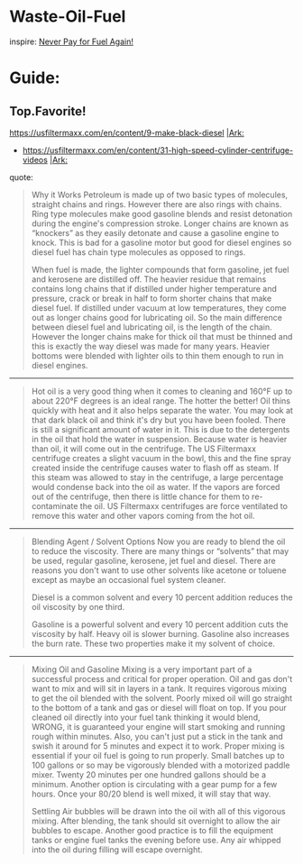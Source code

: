 # Waste-Oil-Fuel
inspire: [Never Pay for Fuel Again!](https://youtu.be/YeLNRCXcpLs)

# Guide:
## Top.Favorite!
https://usfiltermaxx.com/en/content/9-make-black-diesel [|Ark:](https://web.archive.org/web/20220314012746/https://usfiltermaxx.com/en/content/9-make-black-diesel)
- https://usfiltermaxx.com/en/content/31-high-speed-cylinder-centrifuge-videos [|Ark:](https://web.archive.org/web/20230919153302/https://usfiltermaxx.com/en/content/31-high-speed-cylinder-centrifuge-videos)

quote:
>Why it Works
>Petroleum is made up of two basic types of molecules, straight chains and rings. However there are also rings with chains. Ring type molecules make good gasoline blends and resist detonation during the engine's compression stroke. Longer chains are known as “knockers” as they easily detonate and cause a gasoline engine to knock. This is bad for a gasoline motor but good for diesel engines so diesel fuel has chain type molecules as opposed to rings.
>
>When fuel is made, the lighter compounds that form gasoline, jet fuel and kerosene are distilled off. The heavier residue that remains contains long chains that if distilled under higher temperature and pressure, crack or break in half to form shorter chains that make diesel fuel. If distilled under vacuum at low temperatures, they come out as longer chains good for lubricating oil. So the main difference between diesel fuel and lubricating oil, is the length of the chain. However the longer chains make for thick oil that must be thinned and this is exactly the way diesel was made for many years. Heavier bottoms were blended with lighter oils to thin them enough to run in diesel engines.
---

>Hot oil is a very good thing when it comes to cleaning and 160°F up to about 220°F degrees is an ideal range. The hotter the better! Oil thins quickly with heat and it also helps separate the water. You may look at that dark black oil and think it's dry but you have been fooled. There is still a significant amount of water in it. This is due to the detergents in the oil that hold the water in suspension. Because water is heavier than oil, it will come out in the centrifuge. The US Filtermaxx centrifuge creates a slight vacuum in the bowl, this and the fine spray created inside the centrifuge causes water to flash off as steam. If this steam was allowed to stay in the centrifuge, a large percentage would condense back into the oil as water. If the vapors are forced out of the centrifuge, then there is little chance for them to re-contaminate the oil. US Filtermaxx centrifuges are force ventilated to remove this water and other vapors coming from the hot oil.
---

>Blending Agent / Solvent Options
Now you are ready to blend the oil to reduce the viscosity. There are many things or “solvents” that may be used, regular gasoline, kerosene, jet fuel and diesel. There are reasons you don't want to use other solvents like acetone or toluene except as maybe an occasional fuel system cleaner.
>
>Diesel is a common solvent and every 10 percent addition reduces the oil viscosity by one third.
>
>Gasoline is a powerful solvent and every 10 percent addition cuts the viscosity by half. Heavy oil is slower burning. Gasoline also increases the burn rate. These two properties make it my solvent of choice.
---

>Mixing Oil and Gasoline
>Mixing is a very important part of a successful process and critical for proper operation. Oil and gas don't want to mix and will sit in layers in a tank. It requires vigorous mixing to get the oil blended with the solvent. Poorly mixed oil will go straight to the bottom of a tank and gas or diesel will float on top. If you pour cleaned oil directly into your fuel tank thinking it would blend, WRONG, it is guaranteed your engine will start smoking and running rough within minutes. Also, you can't just put a stick in the tank and swish it around for 5 minutes and expect it to work. Proper mixing is essential if your oil fuel is going to run properly. Small batches up to 100 gallons or so may be vigorously blended with a motorized paddle mixer. Twenty 20 minutes per one hundred gallons should be a minimum. Another option is circulating with a gear pump for a few hours. Once your 80/20 blend is well mixed, it will stay that way.
>
>Settling
>Air bubbles will be drawn into the oil with all of this vigorous mixing. After blending, the tank should sit overnight to allow the air bubbles to escape. Another good practice is to fill the equipment tanks or engine fuel tanks the evening before use. Any air whipped into the oil during filling will escape overnight.

